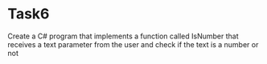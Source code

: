 # Task6

Create a C# program that implements a function called IsNumber that receives a text parameter from the user and check if the text is a number or not